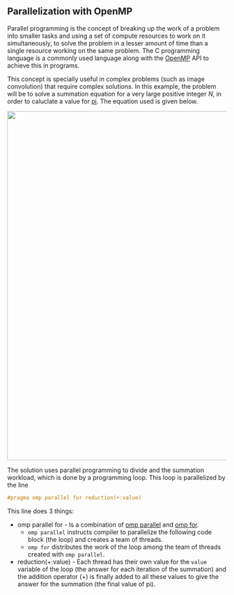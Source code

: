## Parallelization with OpenMP

Parallel programming is the concept of breaking up the work of a problem into smaller tasks and using a set of compute resources to work on it simultaneously, to solve the problem in a lesser amount of time than a single resource working on the same problem. The C programming language is a commonly used language along with the [OpenMP](https://www.openmp.org/resources/) API to achieve this in programs.

This concept is specially useful in complex problems (such as image convolution) that require complex solutions. In this example, the problem will be to solve a summation equation for a very large positive integer _N_, in order to caluclate a value for [pi](https://en.wikipedia.org/wiki/Pi). The equation used is given below.

<img src="https://user-images.githubusercontent.com/62464945/193469582-bb77fcb4-b6bc-49cf-a74e-4a76b1c09e52.png" width="800" />

The solution uses parallel programming to divide and the summation workload, which is done by a programming loop. This loop is parallelized by the line
```c
#pragma omp parallel for reduction(+:value)
```

This line does 3 things:
- omp parallel for - Is a combination of [omp parallel](https://www.ibm.com/docs/en/xl-c-aix/13.1.2?topic=processing-pragma-omp-parallel) and [omp for](https://www.ibm.com/docs/en/xcfbg/121.141?topic=processing-pragma-omp). 
  - `omp parallel` instructs compiler to parallelize the following code block (the loop) and creates a team of threads.
  - `omp for` distributes the work of the loop among the team of threads created with `omp parallel`.
- reduction(+:value) - Each thread has their own value for the `value` variable of the loop (the answer for each iteration of the summation) and the addition operator (+) is finally added to all these values to give the answer for the summation (the final value of pi).
